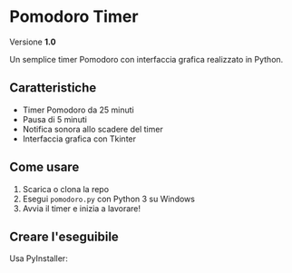 # Pomodoro Timer

Versione **1.0**

Un semplice timer Pomodoro con interfaccia grafica realizzato in Python.

## Caratteristiche
- Timer Pomodoro da 25 minuti
- Pausa di 5 minuti
- Notifica sonora allo scadere del timer
- Interfaccia grafica con Tkinter

## Come usare
1. Scarica o clona la repo
2. Esegui `pomodoro.py` con Python 3 su Windows
3. Avvia il timer e inizia a lavorare!

## Creare l'eseguibile
Usa PyInstaller:
